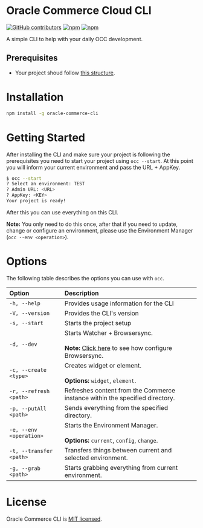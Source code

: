 # Oracle Commerce Cloud CLI

[![GitHub contributors](https://img.shields.io/github/contributors/eduardokeneeth/oracle-commerce-cli?style=flat-square)](https://github.com/eduardokeneeth/oracle-commerce-cli/graphs/contributors)
[![npm](https://img.shields.io/npm/v/oracle-commerce-cli?label=last%20version&style=flat-square)](https://www.npmjs.com/package/oracle-commerce-cli)
[![npm](https://img.shields.io/npm/dt/oracle-commerce-cli?style=flat-square)](https://www.npmjs.com/package/oracle-commerce-cli)

A simple CLI to help with your daily OCC development.

## Prerequisites
- Your project shoud follow [this structure](https://github.com/eduardokeneeth/oracle-commerce-project-example).

# Installation
```sh
npm install -g oracle-commerce-cli
```

# Getting Started

After installing the CLI and make sure your project is following the prerequisites you need to start your project using `occ --start`. At this point you will inform your current environment and pass the URL + AppKey.

```sh
$ occ --start
? Select an environment: TEST
? Admin URL: <URL>
? AppKey: <KEY>
Your project is ready!
```

After this you can use everything on this CLI. 

**Note:** You only need to do this once, after that if you need to update, change or configure an environment, please use the Environment Manager (`occ --env <operation>`).

# Options

The following table describes the options you can use with `occ`.

|Option|Description|
|:---|:---|
| `-h, --help` | Provides usage information for the CLI |
| `-V, --version` | Provides the CLI's version |
| `-s, --start` | Starts the project setup |
| `-d, --dev` | Starts Watcher + Browsersync. <br><br> **Note:** [Click here](https://github.com/eduardokeneeth/oracle-commerce-project-example#browsersync) to see how configure Browsersync. |
| `-c, --create <type>` | Creates widget or element. <br><br> **Options:** `widget`, `element`. |
| `-r, --refresh <path>` | Refreshes content from the Commerce instance within the specified directory. |
| `-p, --putAll <path>` | Sends everything from the specified directory. |
| `-e, --env <operation>` | Starts the Environment Manager. <br><br> **Options:** `current`, `config`, `change`. |
| `-t, --transfer <path>` | Transfers things between current and selected environment. |
| `-g, --grab <path>` | Starts grabbing everything from current environment. |

# License
Oracle Commerce CLI is [MIT licensed](https://github.com/eduardokeneeth/oracle-commerce-cli/blob/master/LICENSE).